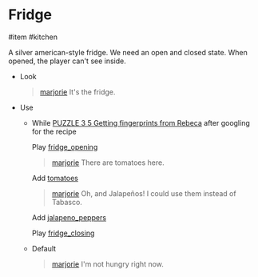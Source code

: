 # Fridge

#item #kitchen 

A silver american-style fridge. We need an open and closed state. When opened, the player can't see inside.

- Look
	
	> [marjorie](../characters/marjorie.md)
	> It's the fridge.
- Use
	- While [PUZZLE 3 5 Getting fingerprints from Rebeca](../gdd.md#PUZZLE%203%205%20Getting%20fingerprints%20from%20Rebeca) after googling for the recipe
		
		Play [fridge_opening](../sfx/fridge_opening.md)
		
		> [marjorie](../characters/marjorie.md)
		> There are tomatoes here.
		
		Add [tomatoes](tomatoes.md)
		
		> [marjorie](../characters/marjorie.md)
		> Oh, and Jalapeños! I could use them instead of Tabasco.
		
		Add [jalapeno_peppers](jalapeno_peppers.md)
		
		Play [fridge_closing](../sfx/fridge_closing.md)
	- Default
		
		> [marjorie](../characters/marjorie.md)
		> I'm not hungry right now.